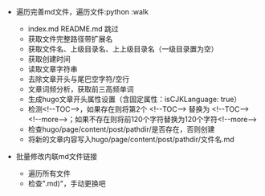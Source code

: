 

- 遍历完善md文件，遍历文件:python :walk
    - index.md README.md 跳过
    - 获取文件完整路径带扩展名
    - 获取文件名、上级目录名、上上级目录名（一级目录置为空）
    - 获取创建时间
    - 读取文章字符串
    - 去除文章开头与尾巴空字符/空行
    - 文章词频分析，获取前三高频单词
    - 生成hugo文章开头属性设置（含固定属性：isCJKLanguage: true）
    - 检测\<!--TOC--\>，如果存在则将第2个 \<!--TOC--\> 替换为 \<!--TOC--\>\<!--more--\>；如果不存在则将前120个字符替换为120个字符\<!--more--\>
    - 检查hugo/page/content/post/pathdir/是否存在，否则创建
    - 将新的文章内容写入hugo/page/content/post/pathdir/文件名.md    

- 批量修改内联md文件链接
    - 遍历所有文件
    - 检查".md)"，手动更换吧